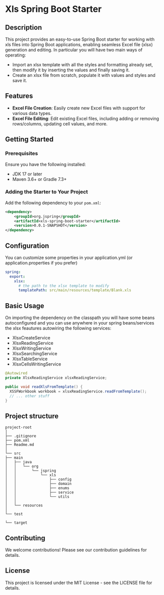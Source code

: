# Xls Spring Boot Starter

## Description

This project provides an easy-to-use Spring Boot starter for working with xls files into Spring Boot applications, 
enabling seamless Excel file (xlsx) generation and editing.
In particular you will have two main ways of operating:

* Import an xlsx template with all the styles and formatting already set,
  then modify it by inserting the values and finally saving it.
* Create an xlsx file from scratch, populate it with values and styles and save it.

## Features

- **Excel File Creation**: Easily create new Excel files with support for various data types.
- **Excel File Editing**: Edit existing Excel files, including adding or removing rows/columns, updating cell values, and more.

## Getting Started

### Prerequisites

Ensure you have the following installed:
- JDK 17 or later
- Maven 3.6+ or Gradle 7.3+

### Adding the Starter to Your Project

Add the following dependency to your `pom.xml`:

```xml
<dependency>
    <groupId>org.jspring</groupId>
    <artifactId>xls-spring-boot-starter</artifactId>
    <version>0.0.1-SNAPSHOT</version>
</dependency>
```

## Configuration
You can customize some properties in your application.yml (or application.properties if you prefer)
```yaml
spring:
  export:
    xlsx:
      # the path to the xlsx template to modify
      templatePath: src/main/resources/template/Blank.xls 
```

## Basic Usage
On importing the dependency on the classpath you will have some beans autoconfigured 
and you can use anywhere in your spring beans/services the xlsx feautures autowiring the following services:

- XlsxCreateService
- XlsxReadingService
- XlsxWritingService
- XlsxSearchingService
- XlsxTableService
- XlsxCellsWritingService

```java
@Autowired
private XlsxReadingService xlsxReadingService;

public void readXlsFromTemplate() {
  XSSFWorkbook workbook = xlsxReadingService.readFromTemplate();
  // ... other stuff
}
```


## Project structure

```
project-root
│
├── .gitignore
├── pom.xml
├── Readme.md
│
└── src
├── main
│   ├── java
│   │   └── org
│   │       └── jspring
│   │           └── xls
│   │               ├── config
│   │               ├── domain
│   │               ├── enums
│   │               ├── service
│   │               └── utils
│   │
│   └── resources
│
└── test

└── target
```

## Contributing
We welcome contributions! Please see our contribution guidelines for details.

## License
This project is licensed under the MIT License - see the LICENSE file for details.